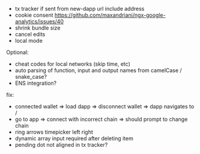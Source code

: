 - tx tracker if sent from new-dapp url include address
- cookie consent https://github.com/maxandriani/ngx-google-analytics/issues/40
- shrink bundle size
- cancel edits
- local mode

Optional:

- cheat codes for local networks (skip time, etc)
- auto parsing of function, input and output names from camelCase / snake_case?
- ENS integration?

fix:

- connected wallet => load dapp => disconnect wallet => dapp navigates to /
- go to app => connect with incorrect chain => should prompt to change chain
- ring arrows timepicker left right
- dynamic array input required after deleting item
- pending dot not aligned in tx tracker?
